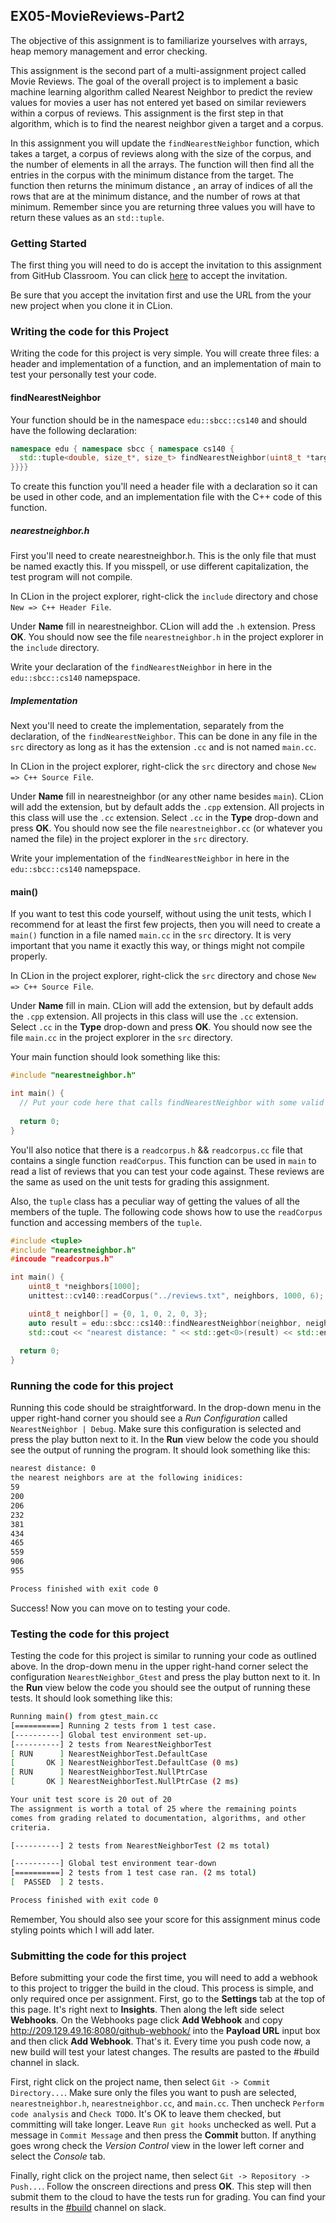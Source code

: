 ## EX05-MovieReviews-Part2

The objective of this assignment is to familiarize yourselves with arrays, heap memory management and error checking.

This assignment is the second part of a multi-assignment project called Movie Reviews. The goal of the overall project is
to implement a basic machine learning algorithm called Nearest Neighbor to predict the review values for movies a user has
not entered yet based on similar reviewers within a corpus of reviews. This assignment is the first step in that algorithm, 
which is to find the nearest neighbor given a target and a corpus.

In this assignment you will update the `findNearestNeighbor` function, which takes a target, a corpus
of reviews along with the size of the corpus, and the number of elements in all the arrays. The function will then
find all the entries in the corpus with the minimum distance from the target. The function then returns the minimum distance
, an array of indices of all the rows that are at the minimum distance, and the number of rows at that minimum.
Remember since you are returning three values you will have to return these values as an `std::tuple`.

### Getting Started

The first thing you will need to do is accept the invitation to this assignment
from GitHub Classroom. You can click [here](https://classroom.github.com/a/j_PXi-Me) to accept the invitation. 

Be sure that you accept the invitation first and use the URL from
the your new project when you clone it in CLion.

### Writing the code for this Project

Writing the code for this project is very simple. You will create three files: a header and implementation of a function, and an implementation of main to test your personally test your code.

#### findNearestNeighbor

Your function should be in the namespace `edu::sbcc::cs140` and should have the following declaration:

```cpp
namespace edu { namespace sbcc { namespace cs140 {
  std::tuple<double, size_t*, size_t> findNearestNeighbor(uint8_t *target, uint8_t **corpus, size_t corpusSize, size_t arraySize);
}}}}
```

To create this function you'll need a header file with a declaration so it can be used in other code, and an implementation file with the C++ code of this function.

##### nearestneighbor.h

First you'll need to create nearestneighbor.h. This is the only file that must be named exactly this. If you misspell, or use different capitalization, the test program will not compile.

In CLion in the project explorer, right-click the `include` directory
and chose `New => C++ Header File`. 

Under **Name** fill in
nearestneighbor. CLion will add the `.h` extension. Press **OK**. You should now see the file `nearestneighbor.h` in
the project explorer in the `include` directory.

Write your declaration of the `findNearestNeighbor` in here in the `edu::sbcc::cs140` namepspace.

##### Implementation

Next you'll need to create the implementation, separately from the declaration, of the `findNearestNeighbor`. This can be done in any file in the `src` directory as long as it has the extension `.cc` and is not named `main.cc`. 

In CLion in the project explorer, right-click the `src` directory
and chose `New => C++ Source File`. 

Under **Name** fill in
nearestneighbor (or any other name besides `main`). CLion will add the extension, but by default 
adds the `.cpp` extension. All projects in this class will
use the `.cc` extension. Select `.cc` in the **Type** drop-down
and press **OK**. You should now see the file `nearestneighbor.cc` (or whatever you named the file) in
the project explorer in the `src` directory.

Write your implementation of the `findNearestNeighbor` in here in the `edu::sbcc::cs140` namepspace.

#### main()

If you want to test this code yourself, without using the unit tests, which I recommend for at least the first few projects, then you will need to create a `main()` function in a file named `main.cc` in the `src` directory. It is very important that you name it exactly this way, or things might not compile properly.

In CLion in the project explorer, right-click the `src` directory
and chose `New => C++ Source File`. 

Under **Name** fill in
main. CLion will add the extension, but by default 
adds the `.cpp` extension. All projects in this class will
use the `.cc` extension. Select `.cc` in the **Type** drop-down
and press **OK**. You should now see the file `main.cc` in
the project explorer in the `src` directory.

Your main function should look something like this:

```cpp
#include "nearestneighbor.h"

int main() {
  // Put your code here that calls findNearestNeighbor with some valid input and write the result to the terminal.
  
  return 0;
}
```

You'll also notice that there is a `readcorpus.h` && `readcorpus.cc` file that contains a single function
`readCorpus`. This function can be used in `main` to read a list of reviews that you can test your code against.
These reviews are the same as used on the unit tests for grading this assignment.

Also, the `tuple` class has a peculiar way of getting the values of all the members of the tuple. The following
code shows how to use the `readCorpus` function and accessing members of the `tuple`.

```cpp
#include <tuple>
#include "nearestneighbor.h"
#incoude "readcorpus.h"

int main() {
    uint8_t *neighbors[1000];
    unittest::cv140::readCorpus("../reviews.txt", neighbors, 1000, 6);

    uint8_t neighbor[] = {0, 1, 0, 2, 0, 3};
    auto result = edu::sbcc::cs140::findNearestNeighbor(neighbor, neighbors, 1000, 6);
    std::cout << "nearest distance: " << std::get<0>(result) << std::endl; // Access the first member of a tuple
  
  return 0;
}
```

### Running the code for this project

Running this code should be straightforward. In the drop-down 
menu in the upper right-hand corner you should see a *Run
Configuration* called `NearestNeighbor | Debug`. Make sure this 
configuration is selected and press the play button next to it.
In the **Run** view below the code you should see the output 
of running the program. It should look something like this:

```bash
nearest distance: 0
the nearest neighbors are at the following inidices: 
59
200
206
232
381
434
465
559
906
955

Process finished with exit code 0
```
Success! Now you can move on to testing your code.

### Testing the code for this project

Testing the code for this project is similar to running your code
as outlined above. In the drop-down menu in the upper right-hand
corner select the configuration `NearestNeighbor_Gtest` and press the 
play button next to it. In the **Run** view below the code you should
see the output of running these tests. It should look something
like this:

```bash
Running main() from gtest_main.cc
[==========] Running 2 tests from 1 test case.
[----------] Global test environment set-up.
[----------] 2 tests from NearestNeighborTest
[ RUN      ] NearestNeighborTest.DefaultCase
[       OK ] NearestNeighborTest.DefaultCase (0 ms)
[ RUN      ] NearestNeighborTest.NullPtrCase
[       OK ] NearestNeighborTest.NullPtrCase (2 ms)

Your unit test score is 20 out of 20
The assignment is worth a total of 25 where the remaining points
comes from grading related to documentation, algorithms, and other
criteria.

[----------] 2 tests from NearestNeighborTest (2 ms total)

[----------] Global test environment tear-down
[==========] 2 tests from 1 test case ran. (2 ms total)
[  PASSED  ] 2 tests.

Process finished with exit code 0

```

Remember, You should also see your score for this
assignment minus code styling points which I will add later.

### Submitting the code for this project

Before submitting your code the first time, you will need to add a webhook to this project to trigger the build in the cloud. This process is simple, and only required once per assignment. First, go to the **Settings** tab at the top of this page. It's right next to **Insights**. Then along the left side select **Webhooks**. On the Webhooks page click **Add Webhook** and copy http://209.129.49.16:8080/github-webhook/ into the **Payload URL** input box and then click **Add Webhook**. That's it. Every time you push code now, a new build will test your latest changes. The results are pasted to the #build channel in slack.

First, right click on the project name, then select `Git -> Commit Directory...`. 
Make sure only the files you want to push are selected, `nearestneighbor.h`, `nearestneighbor.cc`, and `main.cc`. Then uncheck `Perform code analysis` and `Check TODO`. It's OK to leave them checked, but committing will take longer. Leave `Run git hooks` unchecked as well. Put a message in `Commit Message` and then press the **Commit** button. If anything goes wrong check the _Version Control_ view
in the lower left corner and select the _Console_ tab.
 
Finally, right click on the project name, then select `Git -> Repository -> Push...`. Follow the onscreen directions
and press **OK**. This step will then submit them to the cloud to have the tests run for grading. You can find your results
in the [#build](https://sbcc-cs140-spring2019.slack.com/messages/CFSCW23UK) channel on slack.

